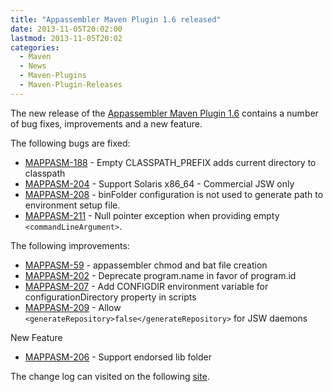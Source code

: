 ```yaml
---
title: "Appassembler Maven Plugin 1.6 released"
date: 2013-11-05T20:02:00
lastmod: 2013-11-05T20:02
categories:
  - Maven
  - News
  - Maven-Plugins
  - Maven-Plugin-Releases
---
```

The new release of the [Appassembler Maven Plugin 1.6](http://mojo.codehaus.org/appassembler/appassembler-maven-plugin/)
contains a number of bug fixes, improvements and a new feature.

<!-- more -->

The following bugs are fixed:

 * [MAPPASM-188](https://issues.apache.org/jira/browse/MAPPASM-188) - Empty CLASSPATH_PREFIX adds current directory to classpath
 * [MAPPASM-204](https://issues.apache.org/jira/browse/MAPPASM-204) - Support Solaris x86_64 - Commercial JSW only
 * [MAPPASM-208](https://issues.apache.org/jira/browse/MAPPASM-208) - binFolder configuration is not used to generate path to environment setup file.
 * [MAPPASM-211](https://issues.apache.org/jira/browse/MAPPASM-211) - Null pointer exception when providing empty ```<commandLineArgument>```.

The following improvements:

 * [MAPPASM-59](https://issues.apache.org/jira/browse/MAPPASM-59) - appassembler chmod and bat file creation
 * [MAPPASM-202](https://issues.apache.org/jira/browse/MAPPASM-202) - Deprecate program.name in favor of program.id
 * [MAPPASM-207](https://issues.apache.org/jira/browse/MAPPASM-207) - Add CONFIGDIR environment variable for configurationDirectory property in scripts
 * [MAPPASM-209](https://issues.apache.org/jira/browse/MAPPASM-209) - Allow ```<generateRepository>false</generateRepository>``` for JSW daemons

New Feature

 * [MAPPASM-206](https://issues.apache.org/jira/browse/MAPPASM-206) - Support endorsed lib folder

The change log can visited on the following 
[site](http://jira.codehaus.org/secure/ReleaseNote.jspa?projectId=11780&version=19575).
